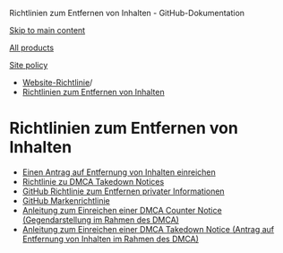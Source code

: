 Richtlinien zum Entfernen von Inhalten - GitHub-Dokumentation

[Skip to main content](#main-content)

[All products](/de)

[Site policy](/site-policy)

* [Website-Richtlinie](/de/site-policy)/
* [Richtlinien zum Entfernen von Inhalten](/de/site-policy/content-removal-policies)

Richtlinien zum Entfernen von Inhalten
==========

* [Einen Antrag auf Entfernung von Inhalten einreichen](/de/site-policy/content-removal-policies/submitting-content-removal-requests)
* [Richtlinie zu DMCA Takedown Notices](/de/site-policy/content-removal-policies/dmca-takedown-policy)
* [GitHub Richtlinie zum Entfernen privater Informationen](/de/site-policy/content-removal-policies/github-private-information-removal-policy)
* [GitHub Markenrichtlinie](/de/site-policy/content-removal-policies/github-trademark-policy)
* [Anleitung zum Einreichen einer DMCA Counter Notice (Gegendarstellung im Rahmen des DMCA)](/de/site-policy/content-removal-policies/guide-to-submitting-a-dmca-counter-notice)
* [Anleitung zum Einreichen einer DMCA Takedown Notice (Antrag auf Entfernung von Inhalten im Rahmen des DMCA)](/de/site-policy/content-removal-policies/guide-to-submitting-a-dmca-takedown-notice)
